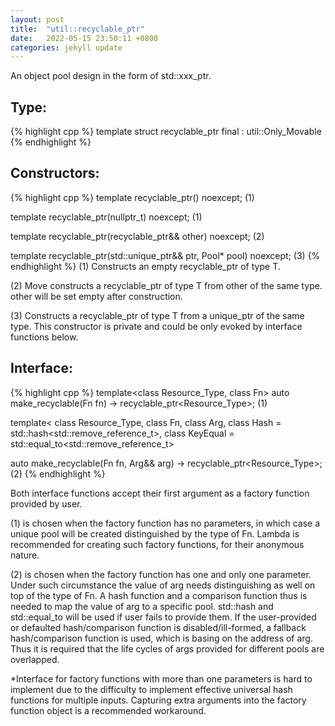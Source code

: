 ```yaml
---
layout: post
title:  "util::recyclable_ptr"
date:   2022-05-15 23:50:11 +0800
categories: jekyll update
---
```

An object pool design in the form of std::xxx_ptr.

## Type: 
{% highlight cpp %}
template <class Resource_Type>
struct recyclable_ptr final : util::Only_Movable
{% endhighlight %}

## Constructors:    
{% highlight cpp %}
template <class T>
recyclable_ptr<T>() noexcept; (1)
 
template <class T>
recyclable_ptr<T>(nullptr_t) noexcept; (1)
 
template <class T>
recyclable_ptr<T>(recyclable_ptr<T>&& other) noexcept; (2)
 
template <class T>
recyclable_ptr<T>(std::unique_ptr<T>&& ptr, Pool* pool) noexcept; (3)
{% endhighlight %}
(1) Constructs an empty recyclable_ptr of type T.

(2) Move constructs a recyclable_ptr of type T from other of the same type. other will be set empty after construction.

(3) Constructs a recyclable_ptr of type T from a unique_ptr of the same type. This constructor is private and could be only evoked by interface functions below.

## Interface:
{% highlight cpp %}
template<class Resource_Type, class Fn>
auto make_recyclable(Fn fn) -> recyclable_ptr<Resource_Type>; (1)
 
template<
    class Resource_Type, class Fn, class Arg,
    class Hash = std::hash<std::remove_reference_t<Arg>>,
    class KeyEqual = std::equal_to<std::remove_reference_t<Arg>>
>
auto make_recyclable(Fn fn, Arg&& arg) -> recyclable_ptr<Resource_Type>; (2)
{% endhighlight %}

Both interface functions accept their first argument as a factory function provided by user.

(1) is chosen when the factory function has no parameters, in which case a unique pool will be created distinguished by the type of Fn. Lambda is recommended for creating such factory functions, for their anonymous nature.

(2) is chosen when the factory function has one and only one parameter. Under such circumstance the value of arg needs distinguishing as well on top of the type of Fn. A hash function and a comparison function thus is needed to map the value of arg to a specific pool. std::hash and std::equal_to will be used if user fails to provide them. If the user-provided or defaulted hash/comparison function is disabled/ill-formed, a fallback hash/comparison function is used, which is basing on the address of arg. Thus it is required that the life cycles of args provided for different pools are overlapped.

*Interface for factory functions with more than one parameters is hard to implement due to the difficulty to implement effective universal hash functions for multiple inputs. Capturing extra arguments into the factory function object is a recommended workaround.